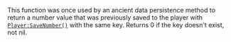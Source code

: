 This function was once used by an ancient data persistence method to
return a number value that was previously saved to the player with
[`Player:SaveNumber()`](https://create.roblox.com/docs/reference/engine/classes/Player#SaveNumber) with the same key. Returns 0 if the key
doesn't exist, not nil.